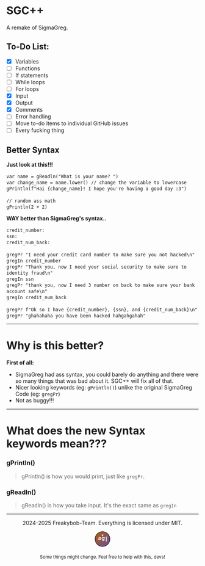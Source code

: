 # SGC++

A remake of SigmaGreg.

## To-Do List:

- [x] Variables
- [ ] Functions
- [ ] If statements
- [ ] While loops
- [ ] For loops
- [x] Input
- [x] Output
- [x] Comments
- [ ] Error handling
- [ ] Move to-do items to individual GitHub issues
- [ ] Every fucking thing

## Better Syntax
**Just look at this!!!**

```
var name = gReadln("What is your name? ")
var change_name = name.lower() // change the variable to lowercase
gPrintln(f"Hai {change_name}! I hope you're having a good day :3")

// random ass math
gPrintln(2 + 2)
```

**WAY better than SigmaGreg's syntax..**

```
credit_number:
ssn:
credit_num_back:

gregPr "I need your credit card number to make sure you not hacked\n"
gregIn credit_number
gregPr "Thank you, now I need your social security to make sure to identity fraud\n"
gregIn ssn
gregPr "thank you, now I need 3 number on back to make sure your bank account safe\n"
gregIn credit_num_back

gregPr f"Ok so I have {credit_number}, {ssn}, and {credit_num_back}\n"
gregPr "ghahahaha you have been hacked hahgahgahah" 
```

---


# Why is this better?

  **First of all:**

  - SigmaGreg had ass syntax, you could barely do anything and there were so many things that was bad about it. SGC++ will fix all of that.
  - Nicer looking keywords (eg: ```gPrintln()```) unlike the original SigmaGreg Code (eg: ```gregPr```)
  - Not as buggy!!!

---

# What does the new Syntax keywords mean???

### gPrintln()
  > gPrintln() is how you would print, just like `gregPr`.
### gReadln()
  > gReadln() is how you take input. It's the exact same as `gregIn`

---

<p align="center">
  2024-2025 Freakybob-Team. Everything is licensed under MIT.
</p>
<p align="center">
<img src="https://github.com/Freakybob-Team/SigmaGreg/blob/main/README/Sg_logo.png?raw=true" width="40" height="40" alt="Sg_logo.png"/>

</p>


<p align=center>
    <small>Some things might change. Feel free to help with this, devs!</small>
</p>
